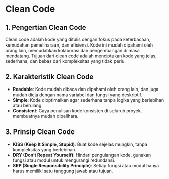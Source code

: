 # Clean Code

## 1. Pengertian Clean Code
Clean code adalah kode yang ditulis dengan fokus pada keterbacaan, kemudahan pemeliharaan, dan efisiensi. Kode ini mudah dipahami oleh orang lain, memudahkan kolaborasi dan pengembangan di masa mendatang. Tujuan dari clean code adalah menciptakan kode yang jelas, sederhana, dan bebas dari kompleksitas yang tidak perlu.

## 2. Karakteristik Clean Code
- **Readable**: Kode mudah dibaca dan dipahami oleh orang lain, dan juga mudah dieja dengan nama variabel dan fungsi yang deskriptif.
- **Simple**: Kode dioptimalkan agar sederhana tanpa logika yang berlebihan atau berulang.
- **Consistent**: Gaya penulisan kode konsisten di seluruh proyek, membuatnya mudah dipelihara.

## 3. Prinsip Clean Code
- **KISS (Keep It Simple, Stupid)**: Buat kode sejelas mungkin, tanpa kompleksitas yang berlebihan.
- **DRY (Don’t Repeat Yourself)**: Hindari pengulangan kode, gunakan fungsi atau modul untuk mengurangi redundansi.
- **SRP (Single Responsibility Principle)**: Setiap fungsi atau modul hanya harus memiliki satu tanggung jawab atau tujuan.
